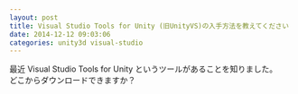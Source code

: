 ```yaml
---
layout: post
title: Visual Studio Tools for Unity (旧UnityVS)の入手方法を教えてください
date: 2014-12-12 09:03:06
categories: unity3d visual-studio
---
```

<!-- {% raw %} -->
<p>最近 Visual Studio Tools for Unity というツールがあることを知りました。<br>
どこからダウンロードできますか？</p>
<!-- {% endraw %} -->
